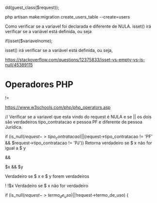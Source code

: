 dd(guest_class($request));

 php artisan make:migration create_users_table --create=users
 
 
 Como verificar se a variavel foi declarada e diferente de NULA.
 isset() irá verificar se a variável está definida, ou seja
 
 if(isset($variavelnome);
 
 isset() irá verificar se a variável está definida, ou seja,

https://stackoverflow.com/questions/12375833/isset-vs-empty-vs-is-null/45389115

# Operadores PHP

!=

https://www.w3schools.com/php/php_operators.asp

// Verificar se a variavel que esta vindo do request é NULA e se || os dois são verdadeiros tipo_contratacao e pessoa PF e diferente de pessoa Juridica.
 
 if (is_null($request->tipo_contratacao) || ($request->tipo_contratacao != 'PF' && $request->tipo_contratacao != 'PJ')) 
Retorna verdadeiro se $ x não for igual a $ y

&&

$x && $y

Verdadeiro se $ x e $ y forem verdadeiros

!
	!$x
Verdadeiro se $ x não for verdadeiro

if (is_null($request->termo_de_uso) || !$request->termo_de_uso) {

 
 
